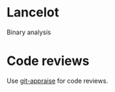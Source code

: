 # Lancelot
Binary analysis

# Code reviews
Use [git-appraise](https://github.com/google/git-appraise) for code reviews.
